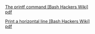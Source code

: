 [The printf command [Bash Hackers Wiki]](https://web.archive.org/web/20230324061309/https://wiki.bash-hackers.org/commands/builtin/printf)  
[pdf](./The-printf-command-Bash-Hackers-Wiki.pdf) 


[Print a horizontal line [Bash Hackers Wiki]](https://web.archive.org/web/20230315082012/https://wiki.bash-hackers.org/snipplets/print_horizontal_line)   
[pdf](./Print-a-horizontal-line-Bash-Hackers-Wiki.pdf) 


